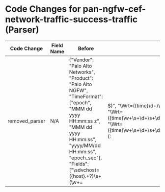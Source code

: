 # Code Changes for pan-ngfw-cef-network-traffic-success-traffic (Parser)

| Code Change | Field Name | Before | After |
|-------------|------------|--------|-------|
| removed_parser | N/A | {"Vendor": "Palo Alto Networks", "Product": "Palo Alto NGFW", "TimeFormat": ["epoch", "MMM dd yyyy HH:mm:ss z", "MMM dd yyyy HH:mm:ss", "yyyy/MM/dd HH:mm:ss", "epoch_sec"], "Fields": ["\sdvchost=({host}.+?)\s+(\w+=|$)", "\Wrt=({time}\d+\/\d+\/+\d+\s+\d+:\d+:\d+)", "\Wrt=({time}\w+\s+\d+\s+\d+\s+\d+:\d+:\d+)\s+\w+", "\Wrt=({time}\w+\s+\d+\s+\d+\s+\d+:\d+:\d+\s+\w+)\s+\w+(:|=)", "\srt=({time}\d{10})\s+(\w+=|$)", "\srt=({time}\d{13})\s+(\w+=|$)", "\sduser=(?=[^\s]+@[^\s]+)({user}[\w\.\-\!\#\^\~]{1,40}\$?)@({domain}[^\s@]+)\s+(\w+=|$)", "\sduser=(?!\S+@\S+)(({domain}[^\\\s]+)?\\+)?(|({user}[\w\.\-\!\#\^\~]{1,40}\$?))\s+(\w+=|$)", "\ssuser=(?=[^\s]+@[^\s]+)({user}[\w\.\-\!\#\^\~]{1,40}\$?)@({domain}[^\s@]+)\s+(\w+=|$)", "\ssuser=(?!\S+@\S+)(({domain}[^\\\s]+)?\\+)?(|({user}[\w\.\-\!\#\^\~]{1,40}\$?))\s+(\w+=|$)", "({event_category}TRAFFIC)", "\|({subtype}[^\|]+)\|TRAFFIC", "\scs1=({rule}.+?)\s+(\w+=|$)", "\sshost=({src_host}.+?)\s+(\w+=|$)", "\sdhost=({dest_host}.+?)\s+(\w+=|$)", "\ssrc=(0.0.0.0|({src_ip}((([0-9a-fA-F.]{0,4}):{1,2}){1,7}([0-9a-fA-F]){0,4})|(((25[0-5]|(2[0-4]|1\d|[0-9]|)\d)\.?\b){4}))(:({src_port}\d+))?)\s+(\w+=|$)", "\sdst=(0.0.0.0|({dest_ip}((([0-9a-fA-F.]{0,4}):{1,2}){1,7}([0-9a-fA-F]){0,4})|(((25[0-5]|(2[0-4]|1\d|[0-9]|)\d)\.?\b){4}))(:({dest_port}\d+))?)\s+(\w+=|$)", "\ssourceTranslatedAddress=(0.0.0.0|({src_translated_ip}\d{1,3}.\d{1,3}.\d{1,3}.\d{1,3}))\s+(\w+=|$)", "\sdestinationTranslatedAddress=(0.0.0.0|({dest_translated_ip}\d{1,3}.\d{1,3}.\d{1,3}.\d{1,3}))\s+(\w+=|$)", "\sspt=(0|({src_port}\d+))\s+(\w+=|$)", "\sdpt=(0|({dest_port}\d+))\s+(\w+=|$)", "\ssourceTranslatedPort=(0|({src_translated_port}\d+))\s+(\w+=|$)", "\sdestinationTranslatedPort=(0|({dest_translated_port}\d+))\s+(\w+=|$)", "\sapp=({network_app}.+?)\s+(\w+=|$)", "\scs4=({src_network_zone}.+?)\s+(\w+=|$)", "\scs5=({dest_network_zone}.+?)\s+(\w+=|$)", "\scs6=({profile}.+?)\s+(\w+=|$)", "\sproto=({protocol}.+?)\s+(\w+=|$)", "\sin=({bytes_in}[\d.]+)\s+(\w+=|$)", "\sout=({bytes_out}[\d.]+)\s+(\w+=|$)", "\scs2=({category}.+?)\s+(\w+=|$)", "\sseverity=({severity}.+?)\s+(\w+=|$)", "\sdeviceDirection=({direction}.+?)\s+(\w+=|$)", "\scategoryOutcome=\/?({result}.+?)\s+(\w+=|$)", "\sreason=(?:n\/a|({result_reason}.+?))\s+(\w+=|$)"], "DupFields": ["subtype->action"], "Name": "pan-ngfw-cef-network-traffic-success-traffic", "ParserVersion": "v1.0.0", "Conditions": ["|Palo Alto Networks|PAN-OS|", "end|TRAFFIC|"]} | N/A |